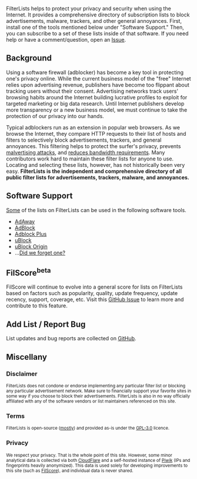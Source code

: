 FilterLists helps to protect your privacy and security when using the Internet. It provides a comprehensive directory of subscription lists to block advertisements, malware, trackers, and other general annoyances. First, install one of the tools mentioned below under "Software Support." Then, you can subscribe to a set of these lists inside of that software. If you need help or have a comment/question, open an [Issue](https://github.com/collinbarrett/FilterLists/issues).

## Background

Using a software firewall (adblocker) has become a key tool in protecting one's privacy online. While the current business model of the "free" Internet relies upon advertising revenue, publishers have become too flippant about tracking users without their consent. Advertising networks track users' browsing habits around the Internet building lucrative profiles to exploit for targeted marketing or big data research. Until Internet publishers develop more transparency or a new business model, we must continue to take the protection of our privacy into our hands.

Typical adblockers run as an extension in popular web browsers. As we browse the Internet, they compare HTTP requests to their list of hosts and filters to selectively block advertisements, trackers, and general annoyances. This filtering helps to protect the surfer's privacy, prevents [malvertising attacks](http://www.wired.com/insights/2014/11/malvertising-is-cybercriminals-latest-sweet-spot/ "Why Malvertising Is Cybercriminals' Latest Sweet Spot - Wired"), and [reduces bandwidth requirements](http://venturebeat.com/2015/07/08/blocking-ads-can-cut-network-traffic-25-to-40-study-shows/ "Blocking Ads Can Cut Network Traffic 25% to 40%, Study Shows - VentureBeat"). Many contributors work hard to maintain these filter lists for anyone to use. Locating and selecting these lists, however, has not historically been very easy. **FilterLists is the independent and comprehensive directory of all public filter lists for advertisements, trackers, malware, and annoyances.**

## Software Support

[Some](https://github.com/collinbarrett/FilterLists/issues/11) of the lists on FilterLists can be used in the following software tools.

*   [AdAway](https://adaway.org/)
*   [AdBlock](https://getadblock.com/)
*   [Adblock Plus](https://adblockplus.org/)
*   [uBlock](https://github.com/chrisaljoudi/uBlock)
*   [uBlock Origin](https://github.com/gorhill/uBlock)
*   ...[Did we forget one?](https://github.com/collinbarrett/FilterLists/issues)

## FilScore<sup>beta</sup>

FilScore will continue to evolve into a general score for lists on FilterLists based on factors such as popularity, quality, update frequency, update recency, support, coverage, etc. Visit this [GitHub Issue](https://github.com/collinbarrett/FilterLists/issues/10) to learn more and contribute to this feature.

## Add List / Report Bug

List updates and bug reports are collected on [GitHub](https://github.com/collinbarrett/FilterLists/issues).

## Miscellany

### Disclaimer

<small>FilterLists does not condone or endorse implementing any particular filter list or blocking any particular advertisement network. Make sure to financially support your favorite sites in some way if you choose to block their advertisements. FilterLists is also in no way officially affiliated with any of the software vendors or list maintainers referenced on this site.</small>

### Terms

<small>FilterLists is open-source ([mostly](https://github.com/collinbarrett/FilterLists#building)) and provided as-is under the [GPL-3.0](https://github.com/collinbarrett/FilterLists/blob/master/LICENSE) licence.</small>

### Privacy

<small>We respect your privacy. That is the whole point of this site. However, some minor analytical data is collected via both [CloudFlare](https://www.cloudflare.com/analytics/) and a self-hosted instance of [Piwik](https://piwik.org/) (IPs and fingerprints heavily anonymized). This data is used solely for developing improvements to this site (such as [FilScore](#filscorebeta)), and individual data is never shared.</small>